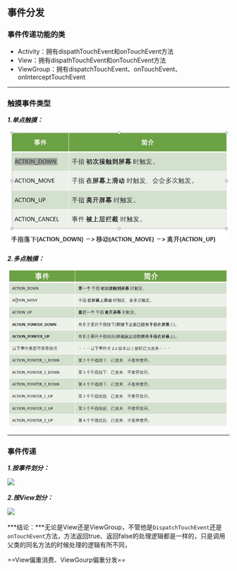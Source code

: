 ## 事件分发

### 事件传递功能的类

* Activity：拥有dispathTouchEvent和onTouchEvent方法
* View：拥有dispathTouchEvent和onTouchEvent方法
* ViewGroup：拥有dispatchTouchEvent、onTouchEvent、onInterceptTouchEvent

------



### 触摸事件类型

***1.单点触摸：***

![image-20220723104405871](事件分发/image-20220723104405871.png)

***2.多点触摸：***

![image-20220723104438354](事件分发/image-20220723104438354.png)

------



### 事件传递

***1.按事件划分：***

<img src="https://upload-images.jianshu.io/upload_images/15342541-5e8a7ba7fae558cc"/>

***2.按View划分：***

<img src="https://upload-images.jianshu.io/upload_images/15342541-fb80deca8c8dcacf"/>

***结论：***无论是View还是ViewGroup，不管他是`DispatchTouchEvent`还是`onTouchEvent`方法，方法返回true、返回false的处理逻辑都是一样的，只是调用父类的同名方法的时候处理的逻辑有所不同，

==View偏重消费、ViewGourp偏重分发==